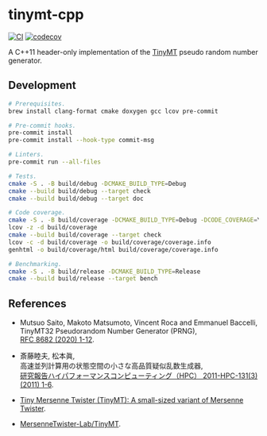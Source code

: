 tinymt-cpp
==========

[![CI](https://github.com/tueda/tinymt-cpp/workflows/CI/badge.svg?branch=master)](https://github.com/tueda/tinymt-cpp/actions?query=branch%3Amaster)
[![codecov](https://codecov.io/gh/tueda/tinymt-cpp/branch/master/graph/badge.svg?token=RXT09V4NIP)](https://codecov.io/gh/tueda/tinymt-cpp/branch/master)

A C++11 header-only implementation of the
[TinyMT](http://www.math.sci.hiroshima-u.ac.jp/~m-mat/MT/TINYMT/index.html)
pseudo random number generator.


Development
-----------

```bash
# Prerequisites.
brew install clang-format cmake doxygen gcc lcov pre-commit

# Pre-commit hooks.
pre-commit install
pre-commit install --hook-type commit-msg

# Linters.
pre-commit run --all-files

# Tests.
cmake -S . -B build/debug -DCMAKE_BUILD_TYPE=Debug
cmake --build build/debug --target check
cmake --build build/debug --target doc

# Code coverage.
cmake -S . -B build/coverage -DCMAKE_BUILD_TYPE=Debug -DCODE_COVERAGE=YES
lcov -z -d build/coverage
cmake --build build/coverage --target check
lcov -c -d build/coverage -o build/coverage/coverage.info
genhtml -o build/coverage/html build/coverage/coverage.info

# Benchmarking.
cmake -S . -B build/release -DCMAKE_BUILD_TYPE=Release
cmake --build build/release --target bench
```


References
----------

- Mutsuo Saito, Makoto Matsumoto, Vincent Roca and Emmanuel Baccelli,  
  TinyMT32 Pseudorandom Number Generator (PRNG),  
  [RFC 8682 (2020) 1-12](https://www.rfc-editor.org/rfc/rfc8682.html).

- 斎藤睦夫, 松本眞,  
  高速並列計算用の状態空間の小さな高品質疑似乱数生成器,  
  [研究報告ハイパフォーマンスコンピューティング（HPC） 2011-HPC-131(3) (2011) 1-6](http://id.nii.ac.jp/1001/00077610/).

- [Tiny Mersenne Twister (TinyMT): A small-sized variant of Mersenne Twister](http://www.math.sci.hiroshima-u.ac.jp/~m-mat/MT/TINYMT/index.html).

- [MersenneTwister-Lab/TinyMT](https://github.com/MersenneTwister-Lab/TinyMT).

